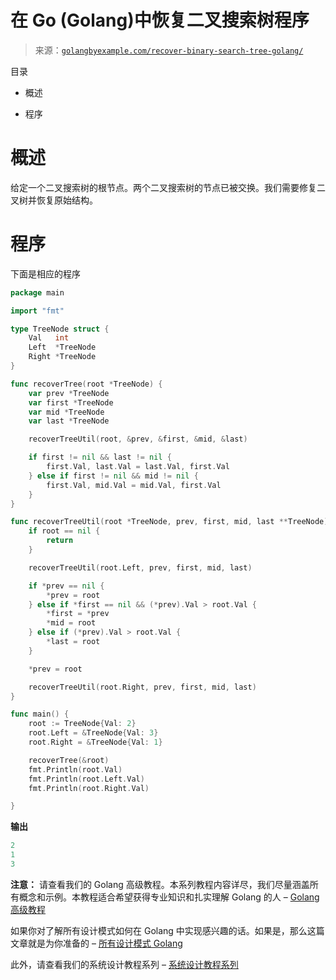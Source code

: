 <!--yml

分类：未分类

日期：2024-10-13 06:51:50

-->

# 在 Go (Golang)中恢复二叉搜索树程序

> 来源：[`golangbyexample.com/recover-binary-search-tree-golang/`](https://golangbyexample.com/recover-binary-search-tree-golang/)

目录

+   概述

+   程序

# **概述**

给定一个二叉搜索树的根节点。两个二叉搜索树的节点已被交换。我们需要修复二叉树并恢复原始结构。

# **程序**

下面是相应的程序

```go
package main

import "fmt"

type TreeNode struct {
	Val   int
	Left  *TreeNode
	Right *TreeNode
}

func recoverTree(root *TreeNode) {
	var prev *TreeNode
	var first *TreeNode
	var mid *TreeNode
	var last *TreeNode

	recoverTreeUtil(root, &prev, &first, &mid, &last)

	if first != nil && last != nil {
		first.Val, last.Val = last.Val, first.Val
	} else if first != nil && mid != nil {
		first.Val, mid.Val = mid.Val, first.Val
	}
}

func recoverTreeUtil(root *TreeNode, prev, first, mid, last **TreeNode) {
	if root == nil {
		return
	}

	recoverTreeUtil(root.Left, prev, first, mid, last)

	if *prev == nil {
		*prev = root
	} else if *first == nil && (*prev).Val > root.Val {
		*first = *prev
		*mid = root
	} else if (*prev).Val > root.Val {
		*last = root
	}

	*prev = root

	recoverTreeUtil(root.Right, prev, first, mid, last)
}

func main() {
	root := TreeNode{Val: 2}
	root.Left = &TreeNode{Val: 3}
	root.Right = &TreeNode{Val: 1}

	recoverTree(&root)
	fmt.Println(root.Val)
	fmt.Println(root.Left.Val)
	fmt.Println(root.Right.Val)

}
```

**输出**

```go
2
1
3
```

**注意：** 请查看我们的 Golang 高级教程。本系列教程内容详尽，我们尽量涵盖所有概念和示例。本教程适合希望获得专业知识和扎实理解 Golang 的人 – [Golang 高级教程](https://golangbyexample.com/golang-comprehensive-tutorial/)

如果你对了解所有设计模式如何在 Golang 中实现感兴趣的话。如果是，那么这篇文章就是为你准备的 – [所有设计模式 Golang](https://golangbyexample.com/all-design-patterns-golang/)

此外，请查看我们的系统设计教程系列 – [系统设计教程系列](https://techbyexample.com/system-design-questions/)


